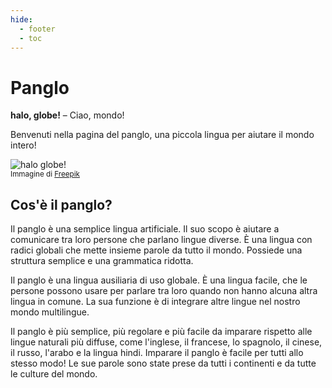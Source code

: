 ```yaml
---
hide:
  - footer
  - toc
---
```


# Panglo

**halo, globe!**
– Ciao, mondo!

Benvenuti nella pagina del panglo,
una piccola lingua per aiutare il mondo intero!

![](http://www.kupsala.net/panglo/grafe/Freepik_halo_globe.png "halo globe!")  
<small>Immagine di [Freepik](http://www.freepik.com)</small>

## Cos'è il panglo?

Il panglo è una semplice lingua artificiale.
Il suo scopo è aiutare a comunicare tra loro persone che parlano lingue diverse.
È una lingua con radici globali
che mette insieme parole da tutto il mondo.
Possiede una struttura semplice e una grammatica ridotta.

Il panglo è una lingua ausiliaria di uso globale.
È una lingua facile, che le persone possono usare per parlare tra loro
quando non hanno alcuna altra lingua in comune.
La sua funzione è di integrare altre lingue nel nostro mondo multilingue.

Il panglo è più semplice, più regolare e più facile da imparare rispetto alle lingue naturali più diffuse,
come l'inglese, il francese, lo spagnolo, il cinese, il russo, l'arabo e la lingua hindi.
Imparare il panglo è facile per tutti allo stesso modo!
Le sue parole sono state prese da tutti i continenti e da tutte le culture del mondo.
